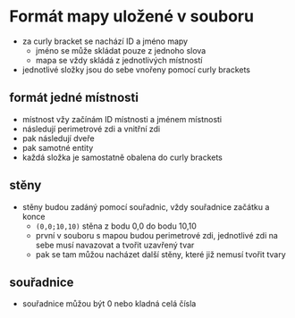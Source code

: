 # Formát mapy uložené v souboru
- za curly bracket se nachází ID a jméno mapy
  - jméno se může skládat pouze z jednoho slova
  - mapa se vždy skládá z jednotlivých místností
- jednotlivé složky jsou do sebe vnořeny pomocí curly brackets

## formát jedné místnosti
- místnost vžy začínám ID místnosti a jménem místnosti
- následují perimetrové zdi a vnitřní zdi
- pak následují dveře
- pak samotné entity
- každá složka je samostatně obalena do curly brackets
  
## stěny
- stěny budou zadáný pomocí souřadnic, vždy souřadnice začátku a konce
  - `(0,0;10,10)` stěna z bodu 0,0 do bodu 10,10
  - první v souboru s mapou budou perimetrové zdi, jednotlivé zdi na sebe musí navazovat a tvořit uzavřený tvar
  - pak se tam můžou nacházet další stěny, které již nemusí tvořit tvary
  
## souřadnice
- souřadnice můžou být 0 nebo kladná celá čísla